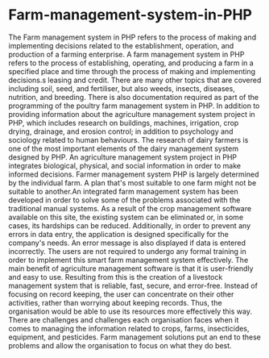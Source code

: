# Farm-management-system-in-PHP
The Farm management system in PHP refers to the process of making and implementing decisions related to the establishment, operation, and production of a farming enterprise. A farm management system in PHP refers to the process of establishing, operating, and producing a farm in a specified place and time through the process of making and implementing decisions.s leasing and credit. There are many other topics that are covered including soil, seed, and fertiliser, but also weeds, insects, diseases, nutrition, and breeding. There is also documentation required as part of the programming of the poultry farm management system in PHP. In addition to providing information about the agriculture management system project in PHP, which includes research on buildings, machines, irrigation, crop drying, drainage, and erosion control; in addition to psychology and sociology related to human behaviours. The research of dairy farmers is one of the most important elements of the dairy management system designed by PHP. An agriculture management system project in PHP integrates biological, physical, and social information in order to make informed decisions. Farmer management system PHP is largely determined by the individual farm. A plan that's most suitable to one farm might not be suitable to another.An integrated farm management system has been developed in order to solve some of the problems associated with the traditional manual systems. As a result of the crop management software available on this site, the existing system can be eliminated or, in some cases, its hardships can be reduced. Additionally, in order to prevent any errors in data entry, the application is designed specifically for the company's needs. An error message is also displayed if data is entered incorrectly. The users are not required to undergo any formal training in order to implement this smart farm management system effectively. The main benefit of agriculture management software is that it is user-friendly and easy to use. Resulting from this is the creation of a livestock management system that is reliable, fast, secure, and error-free. Instead of focusing on record keeping, the user can concentrate on their other activities, rather than worrying about keeping records. Thus, the organisation would be able to use its resources more effectively this way. There are challenges and challenges each organisation faces when it comes to managing the information related to crops, farms, insecticides, equipment, and pesticides. Farm management solutions put an end to these problems and allow the organisation to focus on what they do best.  
